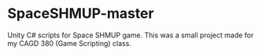 # SpaceSHMUP-master
Unity C# scripts for Space SHMUP game. This was a small project made for my CAGD 380 (Game Scripting) class.
